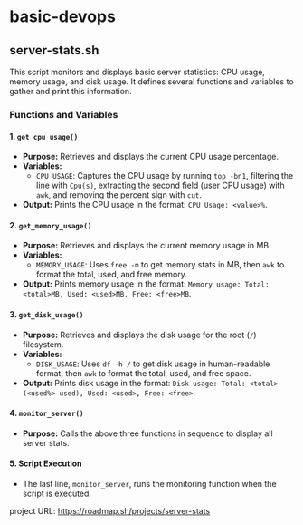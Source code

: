 # basic-devops

## server-stats.sh

This script monitors and displays basic server statistics: CPU usage, memory usage, and disk usage. It defines several functions and variables to gather and print this information.

### Functions and Variables

#### 1. `get_cpu_usage()`
- **Purpose:** Retrieves and displays the current CPU usage percentage.
- **Variables:**
  - `CPU_USAGE`: Captures the CPU usage by running `top -bn1`, filtering the line with `Cpu(s)`, extracting the second field (user CPU usage) with `awk`, and removing the percent sign with `cut`.
- **Output:** Prints the CPU usage in the format: `CPU Usage: <value>%`.

#### 2. `get_memory_usage()`
- **Purpose:** Retrieves and displays the current memory usage in MB.
- **Variables:**
  - `MEMORY_USAGE`: Uses `free -m` to get memory stats in MB, then `awk` to format the total, used, and free memory.
- **Output:** Prints memory usage in the format: `Memory usage: Total: <total>MB, Used: <used>MB, Free: <free>MB`.

#### 3. `get_disk_usage()`
- **Purpose:** Retrieves and displays the disk usage for the root (`/`) filesystem.
- **Variables:**
  - `DISK_USAGE`: Uses `df -h /` to get disk usage in human-readable format, then `awk` to format the total, used, and free space.
- **Output:** Prints disk usage in the format: `Disk usage: Total: <total> (<used%> used), Used: <used>, Free: <free>`.

#### 4. `monitor_server()`
- **Purpose:** Calls the above three functions in sequence to display all server stats.

#### 5. Script Execution
- The last line, `monitor_server`, runs the monitoring function when the script is executed.






project URL: https://roadmap.sh/projects/server-stats